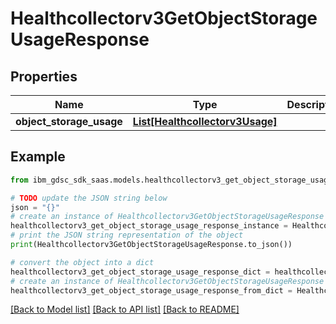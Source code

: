# Healthcollectorv3GetObjectStorageUsageResponse


## Properties

Name | Type | Description | Notes
------------ | ------------- | ------------- | -------------
**object_storage_usage** | [**List[Healthcollectorv3Usage]**](Healthcollectorv3Usage.md) |  | [optional] 

## Example

```python
from ibm_gdsc_sdk_saas.models.healthcollectorv3_get_object_storage_usage_response import Healthcollectorv3GetObjectStorageUsageResponse

# TODO update the JSON string below
json = "{}"
# create an instance of Healthcollectorv3GetObjectStorageUsageResponse from a JSON string
healthcollectorv3_get_object_storage_usage_response_instance = Healthcollectorv3GetObjectStorageUsageResponse.from_json(json)
# print the JSON string representation of the object
print(Healthcollectorv3GetObjectStorageUsageResponse.to_json())

# convert the object into a dict
healthcollectorv3_get_object_storage_usage_response_dict = healthcollectorv3_get_object_storage_usage_response_instance.to_dict()
# create an instance of Healthcollectorv3GetObjectStorageUsageResponse from a dict
healthcollectorv3_get_object_storage_usage_response_from_dict = Healthcollectorv3GetObjectStorageUsageResponse.from_dict(healthcollectorv3_get_object_storage_usage_response_dict)
```
[[Back to Model list]](../README.md#documentation-for-models) [[Back to API list]](../README.md#documentation-for-api-endpoints) [[Back to README]](../README.md)



